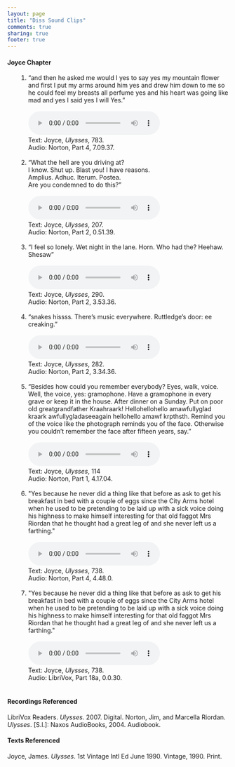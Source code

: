 ```yaml
---
layout: page
title: "Diss Sound Clips"
comments: true
sharing: true
footer: true
---
```

<h4>Joyce Chapter</h4>
<ul>
	<ol>
		<li>
			“and then he asked me would I yes to say yes my mountain flower and first I put my arms around him yes and drew him down to me so he could feel my breasts all perfume yes and his heart was going like mad and yes I said yes I will Yes.”<br><br>	
			<audio controls>
				<source src="{{ root_url }}/MP3s/And then he asked me…yes I said yes.mp3" type="audio/mpeg">
				<source src="{{ root_url }}/ogg/And then he asked me…yes I said yes.ogg" type="audio/ogg">
				Your browser does not support this audio format.
			</audio> <br>
			Text: Joyce, <em>Ulysses</em>, 783.<br>
			Audio: Norton, Part 4, 7.09.37.<br><br>
		</li>
		<li>
			“What the hell are you driving at?<br>
			I know. Shut up. Blast you! I have reasons.<br>
			Amplius. Adhuc. Iterum. Postea.<br>
			Are you condemned to do this?”<br><br>
			<audio controls>
	  			<source src="{{ root_url }}/MP3s/What the hell are you driving at.mp3" type="audio/mpeg">
				<source src="{{ root_url }}/ogg/What the hell are you driving at.ogg" type="audio/ogg">
	  			Your browser does not support this audio format.
	  		</audio><br>
			Text: Joyce, <em>Ulysses</em>, 207.<br>
			Audio: Norton, Part 2, 0.51.39.<br><br>
		</li>
			<li>
		 	“I feel so lonely. Wet night in the lane. Horn. Who had the? Heehaw. Shesaw” <br><br>
			<audio controls>
		 		<source src="{{ root_url}}/MP3s/I feel so lonely.mp3" type="audio/mpeg">
				<source src="{{ root_url}}/ogg/I feel so lonely.ogg" type="audio/ogg">		 			
		  		Your browser does not support this audio format.
		 	</audio><br>
		 	Text: Joyce, <em>Ulysses</em>, 290.<br>
		 	Audio: Norton, Part 2, 3.53.36.<br><br>
		</li>
			<li>
			“snakes hissss. There’s music everywhere. Ruttledge’s door: ee creaking.”<br> <br>	
			<audio controls>
				<source src="{{ root_url }}/MP3s/Snakes Hiss.mp3" type="audio/mpeg">
				<source src="{{ root_url }}/ogg/Snakes Hiss.ogg" type="audio/ogg">
		  		Your browser does not support this audio format.
	  		</audio><br>
			Text: Joyce, <em>Ulysses</em>, 282.<br>	  		
	  		Audio: Norton, Part 2, 3.34.36.<br><br>
		</li>
		<li>
			“Besides how could you remember everybody? Eyes, walk, voice. Well, the voice, yes: gramophone. Have a gramophone in every grave or keep it in the house. After dinner on a Sunday. Put on poor old greatgrandfather Kraahraark! Hellohellohello amawfullyglad kraark awfullygladaseeagain hellohello amawf krpthsth. Remind you of the voice like the photograph reminds you of the face. Otherwise you couldn’t remember the face after fifteen years, say.” <br><br>
			<audio controls>
				<source src="{{ root_url }}/MP3s/Gramophone Scene.mp3" type="audio/mpeg">
				<source src="{{ root_url }}/ogg/Gramophone Scene.ogg" type="audio/ogg">	
				Your browser does not support this audio format.
			</audio>
			<br>
			Text: Joyce, <em>Ulysses</em>, 114<br>
			Audio: Norton, Part 1, 4.17.04.<br><br>
		</li>
		<li>
			"Yes because he never did a thing like that before as ask to get his breakfast in bed with a couple of eggs since the City Arms hotel when he used to be pretending to be laid up with a sick voice doing his highness to make himself interesting for that old faggot Mrs Riordan that he thought had a great leg of and she never left us a farthing." <br> <br>
			<audio controls>
				<source src="{{ root_url }}/MP3s/Penelope Riordan.mp3" type="audio/mpeg">
				<source src="{{ root_url }}/ogg/Penelope Riordan.ogg" type="audio/ogg">
				Your browser does not support this audio format.
			</audio>
			<br>
			Text: Joyce, <em>Ulysses</em>, 738.<br>  
			Audio: Norton, Part 4, 4.48.0.<br><br>
		</li>
		<li>
			"Yes because he never did a thing like that before as ask to get his breakfast in bed with a couple of eggs since the City Arms hotel when he used to be pretending to be laid up with a sick voice doing his highness to make himself interesting for that old faggot Mrs Riordan that he thought had a great leg of and she never left us a farthing." <br> <br>
			<audio controls>
				<source src="{{ root_url }}/MP3s/Penelope Librivox.mp3" type="audio/mpeg">
				<source src="{{ root_url }}/ogg/Penelope Librivox.ogg" type="audio/ogg">
				Your browser does not support this audio format.
			</audio>
			<br>
			Text: Joyce, <em>Ulysses</em>, 738.<br>  
			Audio: LibriVox, Part 18a, 0.0.30.<br><br>
		</li> 
	</ol> 
</ul>
<h4>Recordings Referenced</h4>
LibriVox Readers. <em>Ulysses</em>. 2007. Digital.  
Norton, Jim, and Marcella Riordan. <em>Ulysses</em>. [S.l.]: Naxos AudioBooks, 2004. Audiobook.
<h4>Texts Referenced</h4>
Joyce, James. <em>Ulysses</em>. 1st Vintage Intl Ed June 1990. Vintage, 1990. Print.


	